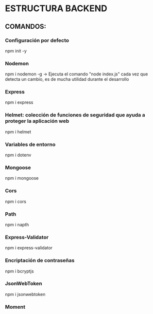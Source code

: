 # ESTRUCTURA BACKEND

## COMANDOS:
### Configuración por defecto
npm init -y
### Nodemon
npm i nodemon -g -> Ejecuta el comando "node index.js" cada vez que detecta un cambio, es de mucha utilidad durante el desarrollo
### Express
npm i express
### Helmet: colección de funciones de seguridad que ayuda a proteger la aplicación web
npm i helmet
### Variables de entorno
npm i dotenv
### Mongoose
npm i mongoose
### Cors
npm i cors
### Path
npm i napth
### Express-Validator
npm i express-validator
### Encriptación de contraseñas
npm i bcryptjs
### JsonWebToken
npm i jsonwebtoken
### Moment
